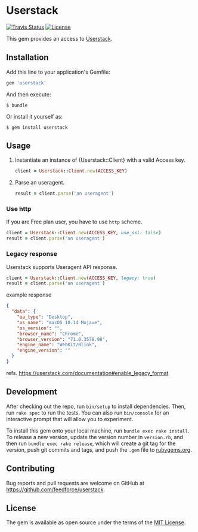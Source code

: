 # Userstack

[![Travis Status](https://img.shields.io/travis/feedforce/userstack.svg?style=flat-square)][travisci]
[![License](https://img.shields.io/github/license/feedforce/userstack.svg?style=flat-square)][license]

[travisci]: https://travis-ci.org/feedforce/userstack
[license]: https://github.com/feedforce/userstack/blob/master/LICENSE.txt

This gem provides an access to [Userstack](https://userstack.com).

## Installation

Add this line to your application's Gemfile:

```ruby
gem 'userstack'
```

And then execute:

    $ bundle

Or install it yourself as:

    $ gem install userstack

## Usage

1. Instantiate an instance of {Userstack::Client} with a valid Access key.

    ```ruby
    client = Userstack::Client.new(ACCESS_KEY)
    ```

2. Parse an useragent.

    ```ruby
    result = client.parse('an useragent')
    ```

### Use http

If you are Free plan user, you have to use `http` scheme.

```ruby
client = Userstack::Client.new(ACCESS_KEY, use_ssl: false)
result = client.parse('an useragent')
```

### Legacy response

Userstack supports Useragent API response.

```ruby
client = Userstack::Client.new(ACCESS_KEY, legacy: true)
result = client.parse('an useragent')
```

example response
```json
{
  "data": {
    "ua_type": "Desktop",
    "os_name": "macOS 10.14 Mojave",
    "os_version": "",
    "browser_name": "Chrome",
    "browser_version": "71.0.3578.98",
    "engine_name": "WebKit/Blink",
    "engine_version": ""
  }
}
```

refs. https://userstack.com/documentation#enable_legacy_format

## Development

After checking out the repo, run `bin/setup` to install dependencies. Then, run `rake spec` to run the tests. You can also run `bin/console` for an interactive prompt that will allow you to experiment.

To install this gem onto your local machine, run `bundle exec rake install`. To release a new version, update the version number in `version.rb`, and then run `bundle exec rake release`, which will create a git tag for the version, push git commits and tags, and push the `.gem` file to [rubygems.org](https://rubygems.org).

## Contributing

Bug reports and pull requests are welcome on GitHub at https://github.com/feedforce/userstack.

## License

The gem is available as open source under the terms of the [MIT License](https://opensource.org/licenses/MIT).

